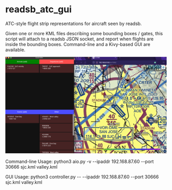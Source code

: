 # readsb_atc_gui
ATC-style flight strip representations for aircraft seen by readsb.

Given one or more KML files describing some bounding boxes / gates,
this script will attach to a readsb JSON socket, and report when flights are inside the bounding boxes.
Command-line and a Kivy-based GUI are available.

![Screenshot](screenshot.png)

Command-line Usage:
python3 aio.py -v  --ipaddr 192.168.87.60 --port 30666 sjc.kml valley.kml

GUI Usage:
python3 controller.py -- --ipaddr 192.168.87.60 --port 30666 sjc.kml valley.kml
